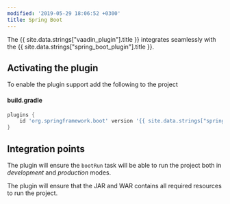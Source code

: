 ```yaml
---
modified: '2019-05-29 18:06:52 +0300'
title: Spring Boot
---
```


The {{ site.data.strings["vaadin_plugin"].title }} integrates seamlessly with the {{ site.data.strings["spring_boot_plugin"].title }}.

## Activating the plugin

To enable the plugin support add the following to the project

#### build.gradle
```groovy
plugins {
    id 'org.springframework.boot' version '{{ site.data.strings["spring_boot_plugin"].version }}'
}
```

## Integration points

The plugin will ensure the ``bootRun`` task will be able to run the project both in *development* and *production* modes.

The plugin will ensure that the JAR and WAR contains all required resources to run the project.

